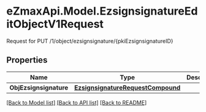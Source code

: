 # eZmaxApi.Model.EzsignsignatureEditObjectV1Request
Request for PUT /1/object/ezsignsignature/{pkiEzsignsignatureID}

## Properties

Name | Type | Description | Notes
------------ | ------------- | ------------- | -------------
**ObjEzsignsignature** | [**EzsignsignatureRequestCompound**](EzsignsignatureRequestCompound.md) |  | 

[[Back to Model list]](../README.md#documentation-for-models) [[Back to API list]](../README.md#documentation-for-api-endpoints) [[Back to README]](../README.md)

